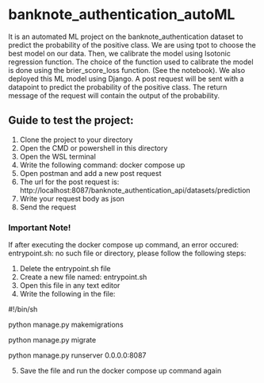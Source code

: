 # banknote_authentication_autoML
It is an automated ML project on the banknote_authentication dataset to predict the probability of the positive class.
We are using tpot to choose the best model on our data. Then, we calibrate the model using Isotonic regression function.
The choice of the function used to calibrate the model is done using the brier_score_loss function. (See the notebook).
We also deployed this ML model using Django. A post request will be sent with a datapoint to predict the probability of the 
positive class. The return message of the request will contain the output of the probability. 

## Guide to test the project:
1. Clone the project to your directory
2. Open the CMD or powershell in this directory
3. Open the WSL terminal
4. Write the following command: docker compose up
5. Open postman and add a new post request
6. The url for the post request is: http://localhost:8087/banknote_authentication_api/datasets/prediction
7. Write your request body as json
8. Send the request

### Important Note!
If after executing the docker compose up command, an error occured: entrypoint.sh: no such file or directory, please
follow the following steps:

1. Delete the entrypoint.sh file
2. Create a new file named: entrypoint.sh
3. Open this file in any text editor
4. Write the following in the file:
   
  #!/bin/sh
  
  python manage.py makemigrations
  
  python manage.py migrate
  
  python manage.py runserver 0.0.0.0:8087
  

5. Save the file and run the docker compose up command again
